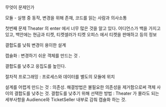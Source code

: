 무엇이 문제인가

모듈 - 실행 중 동작, 변경을 위해 존재, 코드를 읽는 사람과 의사소통

첫번째 문제 Theater 의 enter 에서 너무 많은 것을 알고 있다.
어디언스가 백을 가지고 있고, 백안에는 현금과 티켓, 
티켓셀러가 티켓 오피스 에서 티켓을 판매하고 등의 정보

결합도를 낮춰 변경이 용이한 설계

캡슐화 : 변경하기 쉬운 객체를 만드는 것 .

결합도를 낮추고 응집도를 높인다.

절차적 프로그래밍 : 프로세스와 데이터를 별도의 모듈에 위치

설계를 어렵게 만드는 것 : 의존성. 해결방법은 불필요한 의존성을 제거함으로써 객체 사이의 결합도를 낮추는 것. 
결합도를 낮추기 위해 선택한 방법 : Theater 가 몰라도 되는 세부사항을 Audience와 TicketSeller 내부로 감춰 캡슐화 하는 것.
